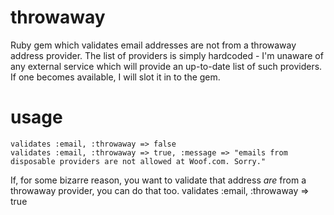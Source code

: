 throwaway
=========

Ruby gem which validates email addresses are not from a throwaway address provider. The list of providers is simply hardcoded - I'm unaware of any external service which will provide an up-to-date list of such providers. If one becomes available, I will slot it in to the gem.


usage
=====

	validates :email, :throwaway => false
	validates :email, :throwaway => true, :message => "emails from disposable providers are not allowed at Woof.com. Sorry."

 If, for some bizarre reason, you want to validate that address *are* from a throwaway provider, you can do that too.
	validates :email, :throwaway => true